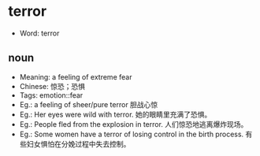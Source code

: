 # terror

- Word: terror

## noun

- Meaning: a feeling of extreme fear
- Chinese: 惊恐；恐惧
- Tags: emotion::fear
- Eg.: a feeling of sheer/pure terror 胆战心惊
- Eg.: Her eyes were wild with terror. 她的眼睛里充满了恐惧。
- Eg.: People fled from the explosion in terror. 人们惊恐地逃离爆炸现场。
- Eg.: Some women have a terror of losing control in the birth process. 有些妇女惧怕在分娩过程中失去控制。

